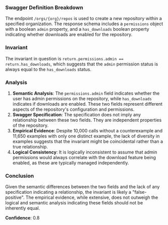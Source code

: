 ### Swagger Definition Breakdown
The endpoint `/orgs/{org}/repos` is used to create a new repository within a specified organization. The response schema includes a `permissions` object with a boolean `admin` property, and a `has_downloads` boolean property indicating whether downloads are enabled for the repository.

### Invariant
The invariant in question is `return.permissions.admin == return.has_downloads`, which suggests that the `admin` permission status is always equal to the `has_downloads` status.

### Analysis
1. **Semantic Analysis**: The `permissions.admin` field indicates whether the user has admin permissions on the repository, while `has_downloads` indicates if downloads are enabled. These two fields represent different aspects of the repository's configuration and permissions.
2. **Swagger Specification**: The specification does not imply any relationship between these two fields. They are independent properties of the repository.
3. **Empirical Evidence**: Despite 10,000 calls without a counterexample and 11,650 examples with only one distinct example, the lack of diversity in examples suggests that the invariant might be coincidental rather than a true relationship.
4. **Logical Consistency**: It is logically inconsistent to assume that admin permissions would always correlate with the download feature being enabled, as these are typically managed independently.

### Conclusion
Given the semantic differences between the two fields and the lack of any specification indicating a relationship, the invariant is likely a "false-positive". The empirical evidence, while extensive, does not outweigh the logical and semantic analysis indicating these fields should not be inherently equal.

**Confidence**: 0.8
